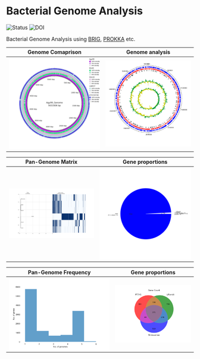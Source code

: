 # Bacterial Genome Analysis

![Status](https://img.shields.io/badge/status-alpha-red)
![DOI](https://img.shields.io/badge/DOI-in__progress-blue)

Bacterial Genome Analysis using [BRIG](https://beatsonlab.com/softwares/brig/), [PROKKA](https://github.com/tseemann/prokka?tab=readme-ov-file) etc.

Genome Comaprison            |  Genome analysis
:-------------------------:|:-------------------------:
<img src="https://github.com/hasanwraeth/Bacteria_Genome_Analysis/blob/main/Compare.jpg" width="675"> |  ![](https://github.com/hasanwraeth/Bacteria_Genome_Analysis/blob/main/Agy99_act.png)

Pan-Genome Matrix            |  Gene proportions
:-------------------------:|:-------------------------:
![](https://github.com/hasanwraeth/Bacteria_Genome_Analysis/blob/main/pangenome_matrix.png) |  ![](https://github.com/hasanwraeth/Bacteria_Genome_Analysis/blob/main/pangenome_pie.png)

Pan-Genome Frequency            |  Gene proportions
:-------------------------:|:-------------------------:
![](https://github.com/hasanwraeth/Bacteria_Genome_Analysis/blob/main/pangenome_frequency.png) |  <img src="https://github.com/hasanwraeth/Bacteria_Genome_Analysis/blob/main/gene_P7741_Liflandii_Shinsuense.png" width="675">
